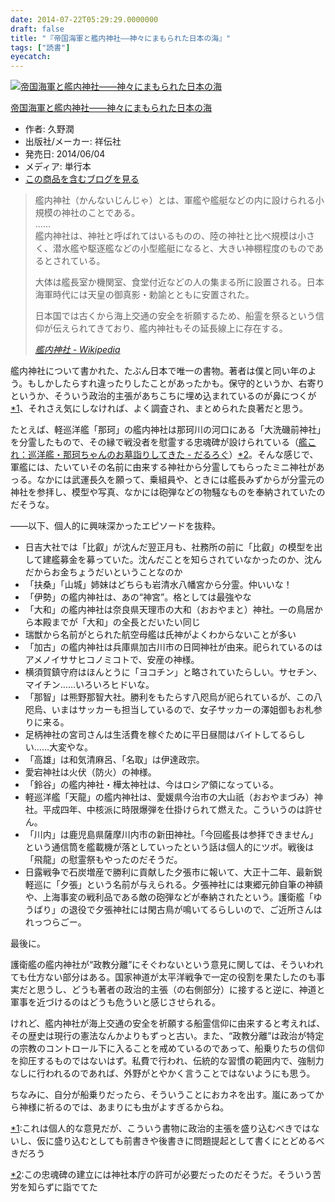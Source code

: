 ```yaml
---
date: 2014-07-22T05:29:29.0000000
draft: false
title: "『帝国海軍と艦内神社――神々にまもられた日本の海』"
tags: ["読書"]
eyecatch: 
---
```

<p><div class="hatena-asin-detail"><a href="http://www.amazon.co.jp/exec/obidos/ASIN/4396614845/bestylesnet-22/"><img src="https://images-fe.ssl-images-amazon.com/images/I/412A0FEUNXL._SL160_.jpg" class="hatena-asin-detail-image" alt="帝国海軍と艦内神社――神々にまもられた日本の海" title="帝国海軍と艦内神社――神々にまもられた日本の海"></a><div class="hatena-asin-detail-info"><p class="hatena-asin-detail-title"><a href="http://www.amazon.co.jp/exec/obidos/ASIN/4396614845/bestylesnet-22/">帝国海軍と艦内神社――神々にまもられた日本の海</a></p><ul><li><span class="hatena-asin-detail-label">作者:</span> 久野潤</li><li><span class="hatena-asin-detail-label">出版社/メーカー:</span> 祥伝社</li><li><span class="hatena-asin-detail-label">発売日:</span> 2014/06/04</li><li><span class="hatena-asin-detail-label">メディア:</span> 単行本</li><li><a href="http://d.hatena.ne.jp/asin/4396614845/bestylesnet-22" target="_blank">この商品を含むブログを見る</a></li></ul></div><div class="hatena-asin-detail-foot"></div></div></p>

<blockquote cite="http://ja.wikipedia.org/wiki/%E8%89%A6%E5%86%85%E7%A5%9E%E7%A4%BE">
<p>艦内神社（かんないじんじゃ）とは、軍艦や艦艇などの内に設けられる小規模の神社のことである。<br />
……<br />
艦内神社は、神社と呼ばれてはいるものの、陸の神社と比べ規模は小さく、潜水艦や駆逐艦などの小型艦艇になると、大きい神棚程度のものであるとされている。</p><p>大体は艦長室か機関室、食堂付近などの人の集まる所に設置される。日本海軍時代には天皇の御真影・勅諭とともに安置された。</p><p>日本国では古くから海上交通の安全を祈願するため、船霊を祭るという信仰が伝えられてきており、艦内神社もその延長線上に存在する。</p>

<cite><a href="http://ja.wikipedia.org/wiki/%E8%89%A6%E5%86%85%E7%A5%9E%E7%A4%BE">&#x8266;&#x5185;&#x795E;&#x793E; - Wikipedia</a></cite>
</blockquote>
<p>艦内神社について書かれた、たぶん日本で唯一の書物。著者は僕と同い年のよう。もしかしたらすれ違ったりしたことがあったかも。保守的というか、右寄りというか、そういう政治的主張があちこちに埋め込まれているのが鼻につくが<a href="#f-29051623" name="fn-29051623" title="これは個人的な意見だが、こういう書物に政治的主張を盛り込むべきではないし、仮に盛り込むとしても前書きや後書きに問題提起として書くにとどめるべきだろう">*1</a>、それさえ気にしなければ、よく調査され、まとめられた良著だと思う。</p><p>たとえば、軽巡洋艦「那珂」の艦内神社は那珂川の河口にある「大洗磯前神社」を分霊したもので、その縁で戦没者を慰霊する忠魂碑が設けられている（<a href="https://blog.daruyanagi.jp/entry/2013/08/17/214451">&#x8266;&#x3053;&#x308C;&#xFF1A;&#x5DE1;&#x6D0B;&#x8266;&#x30FB;&#x90A3;&#x73C2;&#x3061;&#x3083;&#x3093;&#x306E;&#x304A;&#x5893;&#x8A63;&#x308A;&#x3057;&#x3066;&#x304D;&#x305F; - &#x3060;&#x308B;&#x308D;&#x3050;</a>）<a href="#f-2463bf48" name="fn-2463bf48" title="この忠魂碑の建立には神社本庁の許可が必要だったのだそうだ。そういう苦労を知らずに詣でてた">*2</a>。そんな感じで、軍艦には、たいていその名前に由来する神社から分霊してもらったミニ神社があっる。なかには武運長久を願って、乗組員や、ときには艦長みずからが分霊元の神社を参拝し、模型や写真、なかには砲弾などの物騒なものを奉納されていたのだそうな。</p><p>――以下、個人的に興味深かったエピソードを抜粋。</p>

<ul>
<li>日吉大社では「比叡」が沈んだ翌正月も、社務所の前に「比叡」の模型を出して建艦募金を募っていた。沈んだことを知らされていなかったのか、沈んだからお金ちょうだいということなのか</li>
<li>「扶桑」「山城」姉妹はどちらも岩清水八幡宮から分霊。仲いいな！</li>
<li>「伊勢」の艦内神社は、あの“神宮”。格としては最強やな</li>
<li>「大和」の艦内神社は奈良県天理市の大和（おおやまと）神社。一の鳥居から本殿までが「大和」の全長とだいたい同じ</li>
<li>瑞獣から名前がとられた航空母艦は氏神がよくわからないことが多い</li>
<li>「加古」の艦内神社は兵庫県加古川市の日岡神社が由来。祀られているのはアメノイササヒコノミコトで、安産の神様。</li>
<li>横須賀鎮守府はほんとうに「ヨコチン」と略されていたらしい。サセチン、マイチン……いろいろヒドいな。</li>
<li>「那智」は熊野那智大社。勝利をもたらす八咫烏が祀られているが、この八咫烏、いまはサッカーも担当しているので、女子サッカーの澤姐御もお札参りに来る。</li>
<li>足柄神社の宮司さんは生活費を稼ぐために平日昼間はバイトしてるらしい……大変やな。</li>
<li>「高雄」は和気清麻呂、「名取」は伊達政宗。</li>
<li>愛宕神社は火伏（防火）の神様。</li>
<li>「鈴谷」の艦内神社・樺太神社は、今はロシア領になっている。</li>
<li>軽巡洋艦「天龍」の艦内神社は、愛媛県今治市の大山祇（おおやまづみ）神社。平成四年、中核派に時限爆弾を仕掛けられて燃えた。こういうのは許せん。</li>
<li>「川内」は鹿児島県薩摩川内市の新田神社。「今回艦長は参拝できません」という通信筒を艦載機が落としていったという話は個人的にツボ。戦後は「飛龍」の慰霊祭もやったのだそうだ。</li>
<li>日露戦争で石炭増産で勝利に貢献した夕張市に報いて、大正十二年、最新鋭軽巡に「夕張」という名前が与えられる。夕張神社には東郷元帥自筆の神額や、上海事変の戦利品である敵の砲弾などが奉納されたという。護衛艦「ゆうばり」の退役で夕張神社には閑古鳥が鳴いてるらしいので、ご近所さんはれっつらごー。</li>
</ul><p>最後に。</p><p>護衛艦の艦内神社が“政教分離”にそぐわないという意見に関しては、そういわれても仕方ない部分はある。国家神道が太平洋戦争で一定の役割を果たしたのも事実だと思うし、どうも著者の政治的主張（の右側部分）に接すると逆に、神道と軍事を近づけるのはどうも危ういと感じさせられる。</p><p>けれど、艦内神社が海上交通の安全を祈願する船霊信仰に由来すると考えれば、その歴史は現行の憲法なんかよりもずっと古い。また、“政教分離”は政治が特定の宗教のコントロール下に入ることを戒めているのであって、船乗りたちの信仰を抑圧するものではないはず。私費で行われ、伝統的な習慣の範囲内で、強制力なしに行われるのであれば、外野がとやかく言うことではないようにも思う。</p><p>ちなみに、自分が船乗りだったら、そういうことにおカネを出す。嵐にあってから神様に祈るのでは、あまりにも虫がよすぎるからね。</p>
<div class="footnote">
<p class="footnote"><a href="#fn-29051623" name="f-29051623" class="footnote-number">*1</a><span class="footnote-delimiter">:</span><span class="footnote-text">これは個人的な意見だが、こういう書物に政治的主張を盛り込むべきではないし、仮に盛り込むとしても前書きや後書きに問題提起として書くにとどめるべきだろう</span></p>
<p class="footnote"><a href="#fn-2463bf48" name="f-2463bf48" class="footnote-number">*2</a><span class="footnote-delimiter">:</span><span class="footnote-text">この忠魂碑の建立には神社本庁の許可が必要だったのだそうだ。そういう苦労を知らずに詣でてた</span></p>
</div>